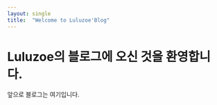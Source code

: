 ```yaml
---
layout: single
title:  "Welcome to Luluzoe'Blog"
---
```


# Luluzoe의 블로그에 오신 것을 환영합니다.

앞으로 블로그는 여기입니다.
